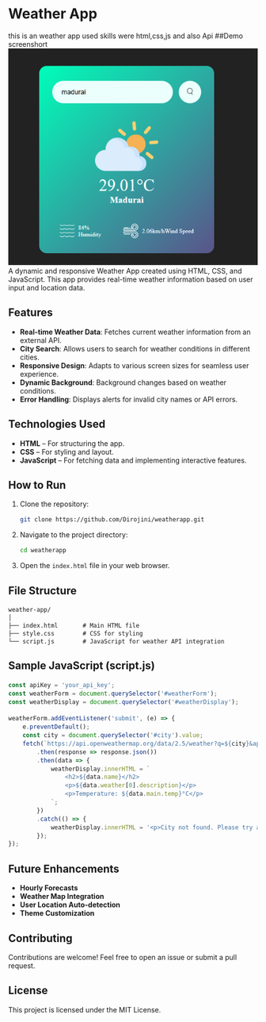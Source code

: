 
# Weather App
this is an weather app used skills were html,css,js and also Api 
##Demo screenshort
![weatherapp image](https://github.com/Dirojini/WeatherApp/blob/0135593a92d7246a32d9ae0a428a1d953e46b88f/Screenshot%202024-12-24%20102903.png)
A dynamic and responsive Weather App created using HTML, CSS, and JavaScript. This app provides real-time weather information based on user input and location data.

## Features

- **Real-time Weather Data**: Fetches current weather information from an external API.
- **City Search**: Allows users to search for weather conditions in different cities.
- **Responsive Design**: Adapts to various screen sizes for seamless user experience.
- **Dynamic Background**: Background changes based on weather conditions.
- **Error Handling**: Displays alerts for invalid city names or API errors.

## Technologies Used

- **HTML** – For structuring the app.
- **CSS** – For styling and layout.
- **JavaScript** – For fetching data and implementing interactive features.

## How to Run

1. Clone the repository:
   ```bash
   git clone https://github.com/Dirojini/weatherapp.git
   ```
2. Navigate to the project directory:
   ```bash
   cd weatherapp
   ```
3. Open the `index.html` file in your web browser.

## File Structure

```
weather-app/
│
├── index.html       # Main HTML file
├── style.css        # CSS for styling
└── script.js        # JavaScript for weather API integration
```

## Sample JavaScript (script.js)

```javascript
const apiKey = 'your_api_key';
const weatherForm = document.querySelector('#weatherForm');
const weatherDisplay = document.querySelector('#weatherDisplay');

weatherForm.addEventListener('submit', (e) => {
    e.preventDefault();
    const city = document.querySelector('#city').value;
    fetch(`https://api.openweathermap.org/data/2.5/weather?q=${city}&appid=${apiKey}&units=metric`)
        .then(response => response.json())
        .then(data => {
            weatherDisplay.innerHTML = `
                <h2>${data.name}</h2>
                <p>${data.weather[0].description}</p>
                <p>Temperature: ${data.main.temp}°C</p>
            `;
        })
        .catch(() => {
            weatherDisplay.innerHTML = '<p>City not found. Please try again.</p>';
        });
});
```


## Future Enhancements

- **Hourly Forecasts**
- **Weather Map Integration**
- **User Location Auto-detection**
- **Theme Customization**

## Contributing

Contributions are welcome! Feel free to open an issue or submit a pull request.

## License

This project is licensed under the MIT License.


